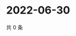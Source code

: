 # 2022-06-30

共 0 条

<!-- BEGIN WEIBO -->
<!-- 最后更新时间 Thu Jun 30 2022 02:10:25 GMT+0800 (China Standard Time) -->

<!-- END WEIBO -->
